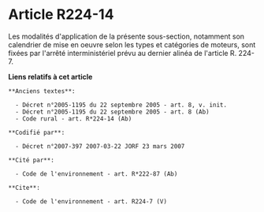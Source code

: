 # Article R224-14

Les modalités d'application de la présente sous-section, notamment son calendrier de mise en oeuvre selon les types et
catégories de moteurs, sont fixées par l'arrêté interministériel prévu au dernier alinéa de l'article R. 224-7.

**Liens relatifs à cet article**

	**Anciens textes**:

	  - Décret n°2005-1195 du 22 septembre 2005 - art. 8, v. init.
	  - Décret n°2005-1195 du 22 septembre 2005 - art. 8 (Ab)
	  - Code rural - art. R*224-14 (Ab)

	**Codifié par**:

	  - Décret n°2007-397 2007-03-22 JORF 23 mars 2007

	**Cité par**:

	  - Code de l'environnement - art. R*222-87 (Ab)

	**Cite**:

	  - Code de l'environnement - art. R224-7 (V)
